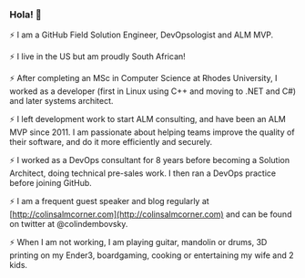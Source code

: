 ### Hola! 👋

⚡ I am a GitHub Field Solution Engineer, DevOpsologist and ALM MVP. 

⚡ I live in the US but am proudly South African! 

⚡ After completing an MSc in Computer Science at Rhodes University, I worked as a developer (first in Linux using C++ and moving to .NET and C#) and later systems architect.

⚡ I left development work to start ALM consulting, and have been an ALM MVP since 2011. I am passionate about helping teams improve the quality of their software, and do it more efficiently and securely.

⚡ I worked as a DevOps consultant for 8 years before becoming a Solution Architect, doing technical pre-sales work. I then ran a DevOps practice before joining GitHub.

⚡ I am a frequent guest speaker and blog regularly at [http://colinsalmcorner.com](http://colinsalmcorner.com) and can be found on twitter at @colindembovsky.

⚡ When I am not working, I am playing guitar, mandolin or drums, 3D printing on my Ender3, boardgaming, cooking or entertaining my wife and 2 kids.


<!--
**colindembovsky/colindembovsky** is a ✨ _special_ ✨ repository because its `README.md` (this file) appears on your GitHub profile.

Here are some ideas to get you started:

- 🔭 I’m currently working on ...
- 🌱 I’m currently learning ...
- 👯 I’m looking to collaborate on ...
- 🤔 I’m looking for help with ...
- 💬 Ask me about ...
- 📫 How to reach me: ...
- 😄 Pronouns: ...
- ⚡ Fun fact: ...
-->
